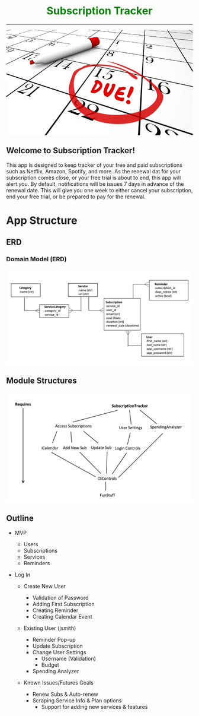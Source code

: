 <h1 style="color:green; text-align: center">Subscription Tracker</h1>

---

<img src="app/lib/images/due_date_on_calendar.jpeg" style="display:block;margin-left:auto;margin-right:auto">

## Welcome to Subscription Tracker! 
This app is designed to keep tracker of your free and paid subscriptions such as Netflix, Amazon, Spotify, and more. As the renewal dat for your subscription comes close, or your free trial is about to end, this app will alert you. By default, notifications will be issues 7 days in advance of the renewal date. This will give you one week to either cancel your subscription, end your free trial, or be prepared to pay for the renewal.


# App Structure
## ERD

### Domain Model (ERD)
<img src="app/lib/images/SubscriptionTracker_ERD.png" style="display:block;margin-left:auto;margin-right:auto">
<p> 
 </p>

## Module Structures

  <img src="app/lib/images/ModuleHeirarchy.png" style="display:block;margin-left:auto;margin-right:auto">

## Outline
* MVP
  * Users
  * Subscriptions
  * Services
  * Reminders

* Log In
  * Create New User
    * Validation of Password
    * Adding First Subscription
    * Creating Reminder
    * Creating Calendar Event

  * Existing User (jsmith)
    * Reminder Pop-up
    * Update Subscription
    * Change User Settings
      * Username (Validation)
      * Budget
    * Spending Analyzer

  * Known Issues/Futures Goals
    * Renew Subs & Auto-renew
    * Scraping Service Info & Plan options
      * Support for adding new services & features
